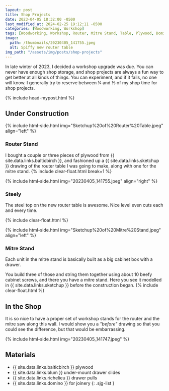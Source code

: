 ```yaml
---
layout: post
title: Shop Projects
date: 2023-04-05 18:32:00 -0500
last_modified_at: 2024-02-25 19:12:11 -0500
categories: [Woodworking, Workshop]
tags: [Woodworking, Workshop, Router, Mitre Stand, Table, Plywood, Dominos]
image:
  path: /thumbnails/20230405_141755.jpeg
  alt: Spiffy new router table
img_path: "/assets/img/posts/shop-projects"
---
```


In late winter of 2023, I decided a workshop upgrade was due. You can never have enough shop storage, and shop projects are always a fun way to get better at all kinds of things. You can experiment, and if it fails, no one will know.  I generally try to reserve between &#x00BC; and &#x2153; of my shop time for shop projects.  

{% include head-mypost.html %}

## Under Construction

{% include html-side.html img="Sketchup%20of%20Router%20Table.jpeg" align="left" %}

### Router Stand

I bought a couple or three pieces of plywood from {{ site.data.links.balticbirch }}, and fashioned up a {{ site.data.links.sketchup }} drawing of the router table I was going to make, along with one for the mitre stand.
{% include clear-float.html break=1 %}

{% include html-side.html img="20230405_141755.jpeg" align="right" %}

### Steely

The steel top on the new router table is awesome. Nice level even cuts each and every time.

{% include clear-float.html %}

{% include html-side.html img="Sketchup%20of%20Mitre%20Stand.jpeg" align="left" %}

### Mitre Stand

Each unit in the mitre stand is basically built as a big cabinet box with a drawer. 

You build three of those and string them together using about 10 beefy cabinet screws, and there you have a mitre stand. Here you see it modelled in {{ site.data.links.sketchup }} before the construction began.
{% include clear-float.html %}

## In the Shop

It is so nice to have a proper set of workshop stands for the router and the mitre saw along this wall. I would show you a _"before"_ drawing so that you could see the difference, but that would be embarrassing.

{% include html-side.html img="20230405_141747.jpeg" %}

## Materials

- {{ site.data.links.balticbirch }} plywood
- {{ site.data.links.blum }} under-mount drawer slides
- {{ site.data.links.richelieu }} drawer pulls
- {{ site.data.links.domino }} for joinery
{: .sjg-list }
